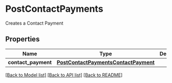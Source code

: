# PostContactPayments

Creates a Contact Payment
## Properties
Name | Type | Description | Notes
------------ | ------------- | ------------- | -------------
**contact_payment** | [**PostContactPaymentsContactPayment**](PostContactPaymentsContactPayment.md) |  | [optional] 

[[Back to Model list]](../README.md#documentation-for-models) [[Back to API list]](../README.md#documentation-for-api-endpoints) [[Back to README]](../README.md)


